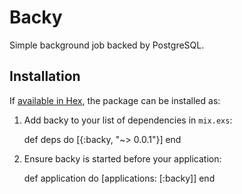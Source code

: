 # Backy

Simple background job backed by PostgreSQL.

## Installation

If [available in Hex](https://hex.pm/docs/publish), the package can be installed as:

  1. Add backy to your list of dependencies in `mix.exs`:

        def deps do
          [{:backy, "~> 0.0.1"}]
        end

  2. Ensure backy is started before your application:

        def application do
          [applications: [:backy]]
        end
